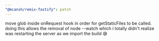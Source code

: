 ```yaml
---
"@mcansh/remix-fastify": patch
---
```


move glob inside onRequest hook in order for getStaticFiles to be called. doing this allows the removal of node --watch which i totally didn't realize was restarting the server as we import the build 😅
